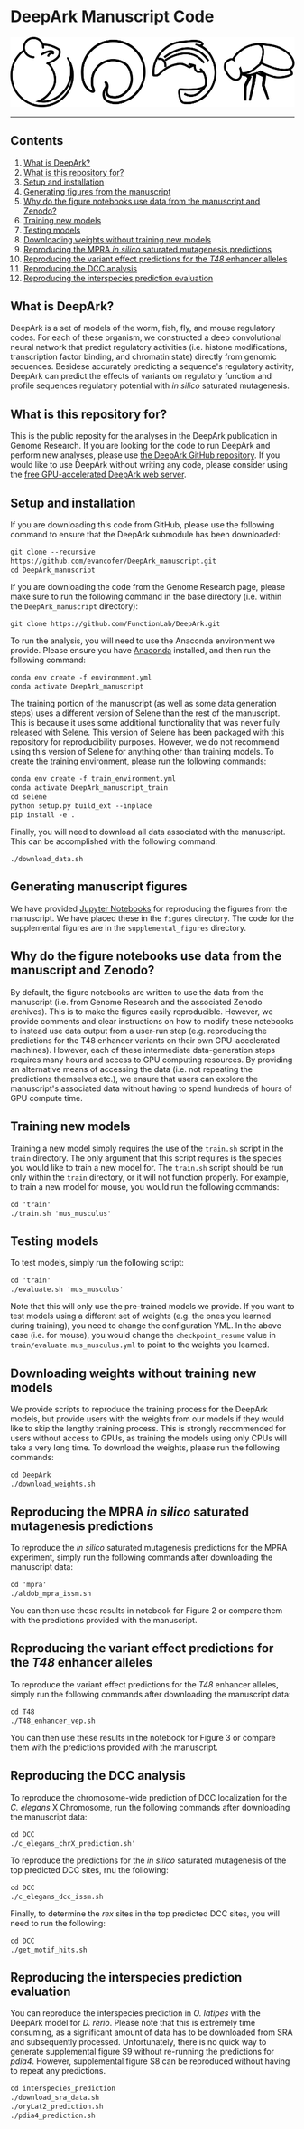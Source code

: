 # DeepArk Manuscript Code
![logo](deepark_logo.png)

---

## Contents
1. [What is DeepArk?](#what_is_deepark)
2. [What is this repository for?](#what_is_this)
3. [Setup and installation](#setup)
4. [Generating figures from the manuscript](#figures)
5. [Why do the figure notebooks use data from the manuscript and Zenodo?](#why_data)
6. [Training new models](#train_models)
7. [Testing models](#test_models)
8. [Downloading weights without training new models](#download_weights)
9. [Reproducing the MPRA _in silico_ saturated mutagenesis predictions](#mpra)
10. [Reproducing the variant effect predictions for the _T48_ enhancer alleles](#t48)
11. [Reproducing the DCC analysis](#dcc)
12. [Reproducing the interspecies prediction evaluation](#interspecies)


## <a name="what_is_deepark"></a>What is DeepArk?
DeepArk is a set of models of the worm, fish, fly, and mouse regulatory codes.
For each of these organism, we constructed a deep convolutional neural network that predict regulatory activities (i.e. histone modifications, transcription factor binding, and chromatin state) directly from genomic sequences.
Besidese accurately predicting a sequence's regulatory activity, DeepArk can predict the effects of variants on regulatory function and profile sequences regulatory potential with _in silico_ saturated mutagenesis.


## <a name="what_is_this"></a>What is this repository for?
This is the public reposity for the analyses in the DeepArk publication in Genome Research.
If you are looking for the code to run DeepArk and perform new analyses, please use [the DeepArk GitHub repository](https://github.com/functionlab/deepark).
If you would like to use DeepArk without writing any code, please consider using the [free GPU-accelerated DeepArk web server](https://deepark.princeton.edu/).


## <a name="setup"></a>Setup and installation
If you are downloading this code from GitHub, please use the following command to ensure that the DeepArk submodule has been downloaded:

```
git clone --recursive https://github.com/evancofer/DeepArk_manuscript.git
cd DeepArk_manuscript
```

If you are downloading the code from the Genome Research page, please make sure to run the following command in the base directory (i.e. within the `DeepArk_manuscript` directory):

```
git clone https://github.com/FunctionLab/DeepArk.git
```

To run the analysis, you will need to use the Anaconda environment we provide.
Please ensure you have [Anaconda](https://www.anaconda.com/) installed, and then run the following command:

```
conda env create -f environment.yml
conda activate DeepArk_manuscript
```

The training portion of the manuscript (as well as some data generation steps) uses a different version of Selene than the rest of the manuscript.
This is because it uses some additional functionality that was never fully released with Selene.
This version of Selene has been packaged with this repository for reproducibility purposes.
However, we do not recommend using this version of Selene for anything other than training models.
To create the training environment, please run the following commands:

```
conda env create -f train_environment.yml
conda activate DeepArk_manuscript_train
cd selene
python setup.py build_ext --inplace
pip install -e .
```

Finally, you will need to download all data associated with the manuscript.
This can be accomplished with the following command:

```
./download_data.sh
```


## <a name="figures"></a>Generating manuscript figures
We have provided [Jupyter Notebooks](https://github.com/jupyter/notebook) for reproducing the figures from the manuscript.
We have placed these in the `figures` directory.
The code for the supplemental figures are in the `supplemental_figures` directory.


## <a href="why_data"></a>Why do the figure notebooks use data from the manuscript and Zenodo?
By default, the figure notebooks are written to use the data from the manuscript (i.e. from Genome Research and the associated Zenodo archives).
This is to make the figures easily reproducible.
However, we provide comments and clear instructions on how to modify these notebooks to instead use data output from a user-run step (e.g. reproducing the predictions for the T48 enhancer variants on their own GPU-accelerated machines).
However, each of these intermediate data-generation steps requires many hours and access to GPU computing resources.
By providing an alternative means of accessing the data (i.e. not repeating the predictions themselves etc.), we ensure that users can explore the manuscript's associated data without having to spend hundreds of hours of GPU compute time.


## <a name="train_models"></a>Training new models

Training a new model simply requires the use of the `train.sh` script in the `train` directory.
The only argument that this script requires is the species you would like to train a new model for.
The `train.sh` script should be run only within the `train` directory, or it will not function properly.
For example, to train a new model for mouse, you would run the following commands:

```
cd 'train'
./train.sh 'mus_musculus'
```


## <a name="test_models"></a>Testing models
To test models, simply run the following script:

```
cd 'train'
./evaluate.sh 'mus_musculus'
```

Note that this will only use the pre-trained models we provide.
If you want to test models using a different set of weights (e.g. the ones you learned during training), you need to change the configuration YML.
In the above case (i.e. for mouse), you would change the `checkpoint_resume` value in `train/evaluate.mus_musculus.yml` to point to the weights you learned.


## <a name="download_weights"></a>Downloading weights without training new models

We provide scripts to reproduce the training process for the DeepArk models, but provide users with the weights from our models if they would like to skip the lengthy training process.
This is strongly recommended for users without access to GPUs, as training the models using only CPUs will take a very long time.
To download the weights, please run the following commands:

```
cd DeepArk
./download_weights.sh
```


## <a name="mpra"></a>Reproducing the MPRA _in silico_ saturated mutagenesis predictions
To reproduce the _in silico_ saturated mutagenesis predictions for the MPRA experiment, simply run the following commands after downloading the manuscript data:

```
cd 'mpra'
./aldob_mpra_issm.sh
```

You can then use these results in notebook for Figure 2 or compare them with the predictions provided with the manuscript.


## <a name="t48"></a>Reproducing the variant effect predictions for the _T48_ enhancer alleles
To reproduce the variant effect predictions for the _T48_ enhancer alleles, simply run the following commands after downloading the manuscript data:

```
cd T48
./T48_enhancer_vep.sh
```

You can then use these results in the notebook for Figure 3 or compare them with the predictions provided with the manuscript.

## <a name="dcc"></a>Reproducing the DCC analysis
To reproduce the chromosome-wide prediction of DCC localization for the _C. elegans_ X Chromosome, run the following commands after downloading the manuscript data:

```
cd DCC
./c_elegans_chrX_prediction.sh'
```

To reproduce the predictions for the _in silico_ saturated mutagenesis of the top predicted DCC sites, rnu the following:

```
cd DCC
./c_elegans_dcc_issm.sh
```

Finally, to determine the _rex_ sites in the top predicted DCC sites, you will need to run the following:

```
cd DCC
./get_motif_hits.sh
```


## <a name="interspecies"></a>Reproducing the interspecies prediction evaluation
You can reproduce the interspecies prediction in _O. latipes_ with the DeepArk model for _D. rerio_.
Please note that this is extremely time consuming, as a significant amount of data has to be downloaded from SRA and subsequently processed.
Unfortunately, there is no quick way to generate supplemental figure S9 without re-running the predictions for _pdia4_.
However, supplemental figure S8 can be reproduced without having to repeat any predictions.

```
cd interspecies_prediction
./download_sra_data.sh
./oryLat2_prediction.sh
./pdia4_prediction.sh
```
